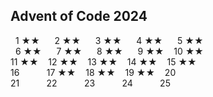 ## Advent of Code 2024

&nbsp;
1 ★★ &nbsp;&nbsp;&nbsp;&nbsp;
2 ★★ &nbsp;&nbsp;&nbsp;&nbsp;
3 ★★ &nbsp;&nbsp;&nbsp;&nbsp;
4 ★★ &nbsp;&nbsp;&nbsp;&nbsp;
5 ★★\
&nbsp;
6 ★★ &nbsp;&nbsp;&nbsp;&nbsp;
7 ★★ &nbsp;&nbsp;&nbsp;&nbsp;
8 ★★ &nbsp;&nbsp;&nbsp;&nbsp;
9 ★★ &nbsp;&nbsp;
10 ★★\
11 ★★ &nbsp;&nbsp;
12 ★★ &nbsp;&nbsp;
13 ★★ &nbsp;&nbsp;
14 ★★ &nbsp;&nbsp;
15 ★★\
16 &nbsp;&nbsp;&nbsp;&nbsp;&nbsp;&nbsp; &nbsp;&nbsp;
17 ★★ &nbsp;&nbsp;
18 ★★ &nbsp;&nbsp;
19 ★★ &nbsp;&nbsp;
20 &nbsp;&nbsp;&nbsp;&nbsp;&nbsp;&nbsp;\
21 &nbsp;&nbsp;&nbsp;&nbsp;&nbsp;&nbsp; &nbsp;&nbsp;
22 &nbsp;&nbsp;&nbsp;&nbsp;&nbsp;&nbsp; &nbsp;&nbsp;
23 &nbsp;&nbsp;&nbsp;&nbsp;&nbsp;&nbsp; &nbsp;&nbsp;
24 &nbsp;&nbsp;&nbsp;&nbsp;&nbsp;&nbsp; &nbsp;&nbsp;
25 &nbsp;&nbsp;&nbsp;&nbsp;&nbsp;&nbsp;